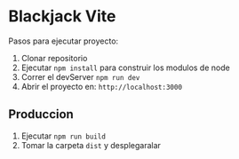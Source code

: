# Blackjack Vite

Pasos para ejecutar proyecto:

1. Clonar repositorio
2. Ejecutar ```npm install``` para construir los modulos de node
3. Correr el devServer ```npm run dev```
4. Abrir el proyecto en: ```http://localhost:3000```

## Produccion

1. Ejecutar `npm run build`
2. Tomar la carpeta ```dist``` y desplegaralar
